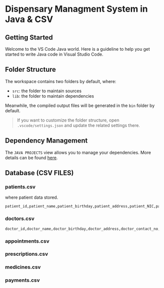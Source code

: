 # Dispensary Managment System in Java & CSV

## Getting Started

Welcome to the VS Code Java world. Here is a guideline to help you get started to write Java code in Visual Studio Code.

## Folder Structure

The workspace contains two folders by default, where:

- `src`: the folder to maintain sources
- `lib`: the folder to maintain dependencies

Meanwhile, the compiled output files will be generated in the `bin` folder by default.

> If you want to customize the folder structure, open `.vscode/settings.json` and update the related settings there.

## Dependency Management

The `JAVA PROJECTS` view allows you to manage your dependencies. More details can be found [here](https://github.com/microsoft/vscode-java-dependency#manage-dependencies).

## Database (CSV FILES)

### patients.csv

where patient data stored.

```csv
patient_id,patient_name,patient_birthday,patient_address,patient_NIC,patient_contact_no,patient_blood_type,patient_allergies,patient_diseases,patient_weight,patient_height
```

### doctors.csv

```csv
doctor_id,doctor_name,doctor_birthday,doctor_address,doctor_contact_no,doctor_qualification,doctor_specialization,doctor_recruited_date
```

### appointments.csv

### prescriptions.csv

### medicines.csv

### payments.csv
